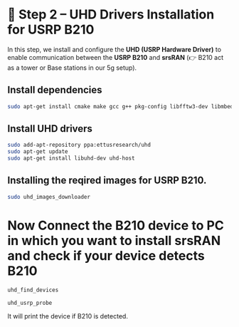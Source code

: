 # 📡 Step 2 – UHD Drivers Installation for USRP B210

In this step, we install and configure the **UHD (USRP Hardware Driver)** to enable communication between the **USRP B210** and **srsRAN** (👉 B210 act as a tower or Base stations in our 5g setup).


## Install dependencies

```bash
sudo apt-get install cmake make gcc g++ pkg-config libfftw3-dev libmbedtls-dev libsctp-dev libyaml-cpp-dev libgtest-dev
```

## Install UHD drivers

```bash
sudo add-apt-repository ppa:ettusresearch/uhd
sudo apt-get update
sudo apt-get install libuhd-dev uhd-host
```

## Installing the reqired images for USRP B210.

```bash
sudo uhd_images_downloader
```

# Now Connect the B210 device to PC in which you want to install srsRAN and check if your device detects B210

```bash
uhd_find_devices
```
```bash
uhd_usrp_probe
```

It will print the device if B210 is detected.
